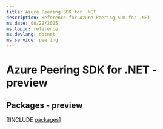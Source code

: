 ```yaml
---
title: Azure Peering SDK for .NET
description: Reference for Azure Peering SDK for .NET
ms.date: 08/22/2025
ms.topic: reference
ms.devlang: dotnet
ms.service: peering
---
```

# Azure Peering SDK for .NET - preview
## Packages - preview
[!INCLUDE [packages](peering-index.md)]